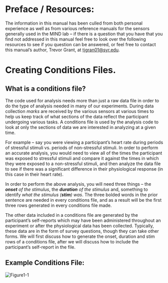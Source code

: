 # Preface / Resources:

The information in this manual has been culled from both personal experience as well as from various reference manuals for the sensors generally used in the MIND lab – if there is a question that you have that you find not addressed in this manual feel free to look over the following resources to see if you question can be answered, or feel free to contact this manual’s author, Trevor Grant, at tjgran01@syr.edu.

# Creating Conditions Files.

## What is a conditions file?

The code used for analysis needs more than just a raw data file in order to do the type of analysis needed in many of our experiments. During data collection <em>marks</em> are received by the various sensors at various times to help us keep track of what sections of the data reflect the participant undergoing various tasks. A conditions file is used by the analysis code to look at only the sections of data we are interested in analyzing at a given time.

For example – say you were viewing a participant’s heart rate during periods of stressful stimuli vs. periods of non-stressful stimuli. In order to perform an accurate analysis, you would need to view all of the times the participant was exposed to stressful stimuli and compare it against the times in which they were exposed to a non-stressful stimuli, and then analyze the data file to see if there was a significant difference in their physiological response (in this case in their heart rate).

In order to perform the above analysis, you will need three things – the <em><strong>onset</strong> of the stimulus</em>, the <em><strong>duration</strong> of the stimulus</em> and, something to identify <em>what the stimulus (<strong>stim</strong>) was</em>. The three bolded words in the prior sentence are needed in every conditions file, and as a result will be the first three rows generated in every conditions file made.

The other data included in a conditions file are generated by the participant’s self-reports which may have been administered throughout an experiment or after the physiological data has been collected. Typically, these data are in the form of survey questions, though they can take other forms. We will first discuss how to generate the onset, duration and stim rows of a conditions file, after we will discuss how to include the participant’s self-report in the file.

## Example Conditions File:

![Figure1-1](cfilemanual/cfilemanual/img/cfilesample1.png)
